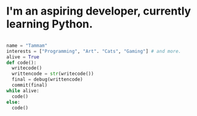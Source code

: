 # I'm an aspiring developer, currently learning Python.

```python

name = "Tammam"
interests = ["Programming", "Art". "Cats", "Gaming"] # and more.
alive = True
def code():
  writecode()
  writtencode = str(writecode())
  final = debug(writtencode)
  commit(final)
while alive:
  code()
else:
  code()

```
